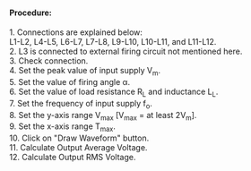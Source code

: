 <h4>Procedure:</h4>
1.	Connections are explained below: <br>
    L1-L2, L4-L5, L6-L7, L7-L8, L9-L10, L10-L11, and L11-L12.<br>
2.	L3 is connected to external firing circuit not mentioned here.<br>
3.  Check connection.<br>
4.	Set the peak value of input supply V<sub>m</sub>.<br>
5.  Set the value of firing angle α.<br>
6.  Set the value of load resistance R<sub>L</sub> and inductance L<sub>L</sub>.<br>
7.	Set the frequency of input supply f<sub>o</sub>.<br>
8.	Set the y-axis range V<sub>max</sub> [V<sub>max</sub> = at least 2V<sub>m</sub>].<br>
9.	Set the x-axis range T<sub>max</sub>.<br>
10.	Click on "Draw Waveform" button.<br>
11.	Calculate Output Average Voltage.<br>
12.	Calculate Output RMS Voltage.<br>
